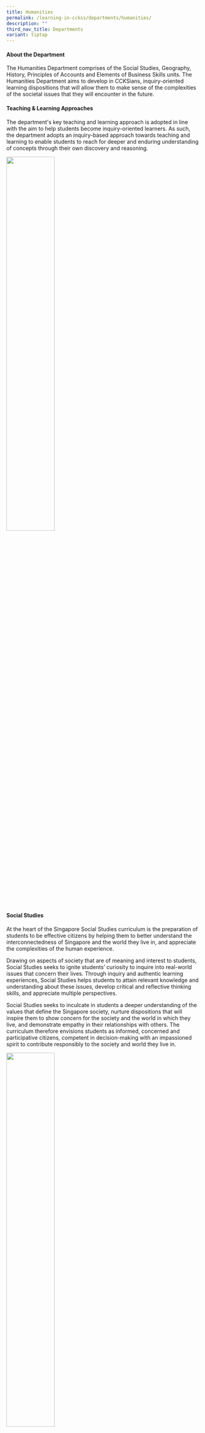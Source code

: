 ```yaml
---
title: Humanities
permalink: /learning-in-cckss/departments/humanities/
description: ""
third_nav_title: Departments
variant: tiptap
---
```

<h4><strong>About the Department</strong></h4>
<p>The Humanities Department comprises of the Social Studies, Geography,
History, Principles of Accounts and Elements of Business Skills units.
The Humanities Department aims to develop in CCKSians, inquiry-oriented
learning dispositions that will allow them to make sense of the complexities
of the societal issues that they will encounter in the future.</p>
<h4><strong>Teaching &amp; Learning Approaches</strong></h4>
<p>The department's key teaching and learning approach is adopted in line
with the aim to help students become inquiry-oriented learners. As such,
the department adopts an inquiry-based approach towards teaching and learning
to enable students to reach for deeper and enduring understanding of concepts
through their own discovery and reasoning.</p>
<div class="isomer-image-wrapper">
<img style="width: 50%;" height="auto" width="100%" alt="" src="/images/Screenshot_2025_01_12_191409.png">
</div>
<h4><strong>Social Studies</strong></h4>
<p>At the heart of the Singapore Social Studies curriculum is the preparation
of students to be effective citizens by helping them to better understand
the interconnectedness of Singapore and the world they live in, and appreciate
the complexities of the human experience.</p>
<p>Drawing on aspects of society that are of meaning and interest to students,
Social Studies seeks to ignite students’ curiosity to inquire into real-world
issues that concern their lives. Through inquiry and authentic learning
experiences, Social Studies helps students to attain relevant knowledge
and understanding about these issues, develop critical and reflective thinking
skills, and appreciate multiple perspectives.</p>
<p>Social Studies seeks to inculcate in students a deeper understanding of
the values that define the Singapore society, nurture dispositions that
will inspire them to show concern for the society and the world in which
they live, and demonstrate empathy in their relationships with others.
The curriculum therefore envisions students as informed, concerned and
participative citizens, competent in decision-making with an impassioned
spirit to contribute responsibly to the society and world they live in.</p>
<div class="isomer-image-wrapper">
<img style="width: 50%;" height="auto" width="100%" alt="" src="/images/Screenshot_2025_01_12_191103.png">
</div>
<p></p>
<div class="iframe-wrapper">
<iframe height="299" width="480" allowfullscreen="true" frameborder="0" src="https://docs.google.com/presentation/d/e/2PACX-1vSQ7Wh_KwYz2zKTvRg5qT_xrxgc0wj9At2TGivcU2utofhjZa6wuosLkfRr0PMMsR1x-lUqHcYi82n_/embed?start=true&amp;loop=true&amp;delayms=3000"></iframe>
</div>
<h4><strong>Geography</strong></h4>
<p>Geography bridges the humanities, social and natural sciences. It is a
holistic subject that provides students with integrative ways of understanding
the real world. Students will explore Earth, its natural and man-made environments,
and examine the interactions of humans with these environments, from the
personal to global scales.</p>
<p>Geography fascinates and inspires students, enabling them to gain a deep
appreciation of Earth’s beauty, the immense power of natural forces, and
the ingenious ways humans thrive under different circumstances. Through
Geography, students will understand how places and landscapes evolve, deliberate
on consequences arising from our everyday decisions, and experience the
mosaic of cultures and societies.</p>
<p>Fieldwork satisfies and nourishes students’ curiosity about contemporary
issues that affect their communities. Through fieldwork, students apply
their classroom learning in the real world to make new discoveries. They
also get to hone their abilities to generate innovative solutions and help
make our world a better place. Such learning experiences make Geography
a vital resource, in enabling students living in an interconnected world
to discover what it means to live sustainably and exist harmoniously with
one another and with other living species.</p>
<div class="isomer-image-wrapper">
<img style="width: 50%;" height="auto" width="100%" alt="" src="/images/Screenshot_2025_01_12_174043.png">
</div>
<div class="iframe-wrapper">
<iframe height="299" width="480" allowfullscreen="true" frameborder="0" src="https://docs.google.com/presentation/d/e/2PACX-1vQCiVEVndjjIPjlH60yzEX8mfHlffsD7-FfvzwIpD28oHhlPzkqPwE1mbMiSjKh4rMM633c-Y4im12-/embed?start=true&amp;loop=true&amp;delayms=3000"></iframe>
</div>
<h4><strong>History</strong></h4>
<p>History education in Singapore seeks to develop in students an appreciation
of past human experiences, critical awareness of the nature of historical
knowledge, and the ability to make connections between the past and present.</p>
<p>History prepares students to thrive as citizens in a complex and fast-changing
world by equipping them with the knowledge and skills to understand how
forces, events and developments of the past shaped today’s world. It also
develops in students a disciplined and critical mind to discern and make
informed judgements based on consideration of multiple perspectives, reasoned
and well-substantiated conclusions.</p>
<p>History also helps students to participate actively in a globalised world,
as they learn to make sense of ambiguous and complex global developments,
appreciate local contexts and engage with different cultures and societies
sensitively. These are encapsulated in the seven qualities of a history
learner which the History curriculum aims to develop:</p>
<div class="isomer-image-wrapper">
<img style="width: 50%;" height="auto" width="100%" alt="" src="/images/Screenshot_2025_01_12_174400.png">
</div>
<p></p>
<div class="iframe-wrapper">
<iframe height="299" width="480" allowfullscreen="true" frameborder="0" src="https://docs.google.com/presentation/d/e/2PACX-1vS3hnmt7ANo4HtDBuT09da5ZR_v8PEMGVyxnzUJztdi1tFL2v-pvA2DgTpZ5Hdzbn7x7DSsF2B8wgbv/embed?start=true&amp;loop=true&amp;delayms=3000"></iframe>
</div>
<h4><strong>Principles of Accounts</strong></h4>
<p>Principles of Accounts is designed to teach age-appropriate and relevant
accounting knowledge, skills and values. In addition, students will understand
how businesses use accounting and nonaccounting information to make decisions.
Through the subject, they will acquire transferrable skills that they can
apply in their daily lives. This subject forms part of a broad-based education
to equip students with strong fundamentals for future learning.</p>
<p>Principles of Accounts aims to help students to become users of accounting
information and make informed decisions using both accounting and non-accounting
business-related information. By learning to become users of information,
students understand:</p>
<ul data-tight="true" class="tight">
<li>
<p>what business decisions are</p>
</li>
<li>
<p>how decisions are made using accounting information</p>
</li>
<li>
<p>the limitations of relying only on accounting information; and</p>
</li>
<li>
<p>the consideration of non-accounting business-related information.</p>
</li>
</ul>
<h4><strong>Elements of Business Skills</strong></h4>
<p>Elements of Business Skills is an introduction to business through an
understanding of business activities, focusing on basic marketing and customer
relations, in the context of Singapore.</p>
<p>The syllabus intends to provide students with opportunities to develop
transferable employability skills and knowledge in the service industry,
namely the Travel and Tourism, Hospitality, and Retail industries, which
continue to offer employment opportunities accessible to the students.
It provides students with the foundational knowledge and skills for further
studies in institutes of higher learning and the awareness of prospects
of a career in the service industry.</p>
<div class="isomer-image-wrapper">
<img style="width: 50%;" height="auto" width="100%" alt="" src="/images/Screenshot_2025_01_12_171938.png">
</div>
<table style="minWidth: 75px">
<colgroup>
<col>
<col>
<col>
</colgroup>
<tbody>
<tr>
<td rowspan="1" colspan="1">
<p>Mr</p>
</td>
<td rowspan="1" colspan="1">
<p>Boay Chong Yuan Timothy</p>
</td>
<td rowspan="1" colspan="1">
<p>Head of Department (Humanities)</p>
</td>
</tr>
<tr>
<td rowspan="1" colspan="1">
<p>Mr</p>
</td>
<td rowspan="1" colspan="1">
<p>Chen Yingtong</p>
</td>
<td rowspan="1" colspan="1">
<p>Head of Department (ICT)</p>
</td>
</tr>
<tr>
<td rowspan="1" colspan="1">
<p>Mr</p>
</td>
<td rowspan="1" colspan="1">
<p>Chan Joo Seng Melvin</p>
</td>
<td rowspan="1" colspan="1">
<p>Lead Teacher (History)</p>
</td>
</tr>
<tr>
<td rowspan="1" colspan="1">
<p>Ms</p>
</td>
<td rowspan="1" colspan="1">
<p>Tengku Merduati Bte Tengku M</p>
</td>
<td rowspan="1" colspan="1">
<p>Lead Teacher (Educational Support)</p>
</td>
</tr>
<tr>
<td rowspan="1" colspan="1">
<p>Mdm</p>
</td>
<td rowspan="1" colspan="1">
<p>Shanthini D/O Odayappan</p>
</td>
<td rowspan="1" colspan="1">
<p>Assistant Year Head (Sec 4&amp;5)</p>
</td>
</tr>
<tr>
<td rowspan="1" colspan="1">
<p>Miss</p>
</td>
<td rowspan="1" colspan="1">
<p>Sng Qian Jin Elodie</p>
</td>
<td rowspan="1" colspan="1">
<p>Subject Head (Social Studies)</p>
</td>
</tr>
<tr>
<td rowspan="1" colspan="1">
<p>Mdm</p>
</td>
<td rowspan="1" colspan="1">
<p>Chan Gek Chu Vena</p>
</td>
<td rowspan="1" colspan="1">
<p>Senior Teacher (Social Studies)</p>
</td>
</tr>
<tr>
<td rowspan="1" colspan="1">
<p>Mr</p>
</td>
<td rowspan="1" colspan="1">
<p>Chai Jun Yang</p>
</td>
<td rowspan="1" colspan="1">
<p>Teacher</p>
</td>
</tr>
<tr>
<td rowspan="1" colspan="1">
<p>Mr</p>
</td>
<td rowspan="1" colspan="1">
<p>Fairuz Bin Atan</p>
</td>
<td rowspan="1" colspan="1">
<p>Teacher</p>
</td>
</tr>
<tr>
<td rowspan="1" colspan="1">
<p>Mr</p>
</td>
<td rowspan="1" colspan="1">
<p>Loh Liang See</p>
</td>
<td rowspan="1" colspan="1">
<p>Teacher</p>
</td>
</tr>
<tr>
<td rowspan="1" colspan="1">
<p>Miss</p>
</td>
<td rowspan="1" colspan="1">
<p>Low Hui Xin, Annabel</p>
</td>
<td rowspan="1" colspan="1">
<p>Teacher</p>
</td>
</tr>
<tr>
<td rowspan="1" colspan="1">
<p>Mdm</p>
</td>
<td rowspan="1" colspan="1">
<p>Ooi Lay Bee</p>
</td>
<td rowspan="1" colspan="1">
<p>Teacher</p>
</td>
</tr>
<tr>
<td rowspan="1" colspan="1">
<p>Mdm</p>
</td>
<td rowspan="1" colspan="1">
<p>Pua Lee Too</p>
</td>
<td rowspan="1" colspan="1">
<p>Teacher</p>
</td>
</tr>
<tr>
<td rowspan="1" colspan="1">
<p>Miss</p>
</td>
<td rowspan="1" colspan="1">
<p>Suharti Binte Saifee</p>
</td>
<td rowspan="1" colspan="1">
<p>Teacher</p>
</td>
</tr>
</tbody>
</table>
<p>.</p>